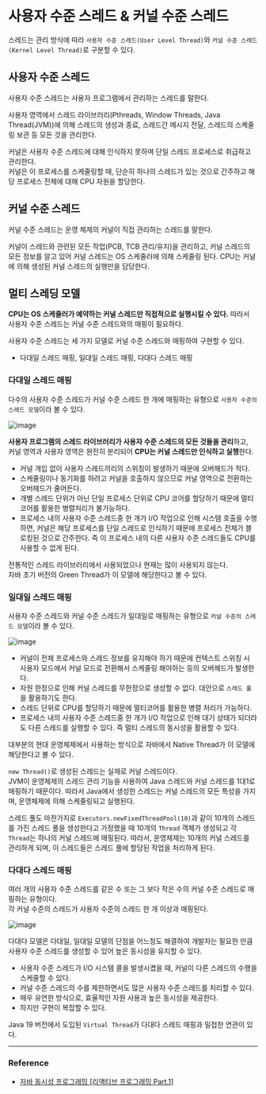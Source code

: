 # 사용자 수준 스레드 & 커널 수준 스레드

스레드는 관리 방식에 따라 `사용자 수준 스레드(User Level Thread)`와 `커널 수준 스레드(Kernel Level Thread)`로 구분할 수 있다.

## 사용자 수준 스레드

사용자 수준 스레드는 사용자 프로그램에서 관리하는 스레드를 말한다.
  
사용자 영역에서 스레드 라이브러리(Pthreads, Window Threads, Java Thread(JVM))에 의해 스레드의 생성과 종료, 스레드간 메시지 전달,
스레드의 스켸줄링 보관 등 모든 것을 관리한다.
  
커널은 사용자 수준 스레드에 대해 인식하지 못하며 단일 스레드 프로세스로 취급하고 관리한다.  
커널은 이 프로세스를 스케줄링할 때, 단순히 하나의 스레드가 있는 것으로 간주하고 해당 프로세스 전체에 대해 CPU 자원을 할당한다.

## 커널 수준 스레드

커널 수준 스레드는 운영 체제의 커널이 직접 관리하는 스레드를 말한다.
  
커널이 스레드와 관련된 모든 작업(PCB, TCB 관리/유지)을 관리하고, 커널 스레드의 모든 정보를 알고 있어 커널 스레드는 OS 스케줄러에 의해 스케줄링 된다.
CPU는 커널에 의해 생성된 커널 스레드의 실행만을 담당한다.

## 멀티 스레딩 모델

**CPU는 OS 스케줄러가 예약하는 커널 스레드만 직접적으로 실행시킬 수 있다.** 따라서 사용자 수준 스레드는 커널 수준 스레드와의 매핑이 필요하다.
  
사용자 수준 스레드는 세 가지 모델로 커널 수준 스레드와 매핑하여 구현할 수 있다.
- 다대일 스레드 매핑, 일대일 스레드 매핑, 다대다 스레드 매핑

### 다대일 스레드 매핑

다수의 사용자 수준 스레드가 커널 수준 스레드 한 개에 매핑하는 유형으로 `사용자 수준의 스레드 모델`이라 볼 수 있다.

![image](https://github.com/user-attachments/assets/d5cde08f-0f2e-4834-9970-e4cc67a6ffed)

**사용자 프로그램의 스레드 라이브러리가 사용자 수준 스레드의 모든 것들을 관리**하고,  
커널 영역과 사용자 영역은 완전히 분리되어 **CPU는 커널 스레드만 인식하고 실행**한다.
  
- 커널 개입 없이 사용자 스레드끼리의 스위칭이 발생하기 때문에 오버헤드가 적다.  
- 스케줄링이나 동기화를 하려고 커널을 호출하지 않으므로 커널 영역으로 전환하는 오버헤드가 줄어든다.
- 개별 스레드 단위가 아닌 단일 프로세스 단위로 CPU 코어를 할당하기 때문에 멀티코어를 활용한 병렬처리가 불가능하다.
- 프로세스 내의 사용자 수준 스레드중 한 개가 I/O 작업으로 인해 시스템 호출을 수행하면, 커널은 해당 프로세스를 단일 스레드로 인식하기 때문에 프로세스 전체가 블로킹된 것으로 간주한다. 즉 이 프로세스 내의 다른 사용자 수준 스레드들도 CPU를 사용할 수 없게 된다.

전통적인 스레드 라이브러리에서 사용되었으나 현재는 많이 사용되지 않는다.  
자바 초기 버전의 Green Thread가 이 모델에 해당한다고 볼 수 있다.

### 일대일 스레드 매핑

사용자 수준 스레드와 커널 수준 스레드가 일대일로 매핑하는 유형으로 `커널 수준의 스레드 모델`이라 볼 수 있다.

![image](https://github.com/user-attachments/assets/67466247-c46c-4505-9072-02e192283601)

- 커널이 전체 프로세스와 스레드 정보를 유지해야 하기 때문에 컨텍스트 스위칭 시 사용자 모드에서 커널 모드로 전환해서 스케줄링 해야하는 등의 오버헤드가 발생한다.
- 자원 한정으로 인해 커널 스레드를 무한정으로 생성할 수 없다. 대안으로 `스레드 풀`을 활용하기도 한다.
- 스레드 단위로 CPU를 할당하기 때문에 멀티코어를 활용한 병렬 처리가 가능하다.
- 프로세스 내의 사용자 수준 스레드중 한 개가 I/O 작업으로 인해 대기 상태가 되더라도 다른 스레드를 실행할 수 있다. 즉 멀티 스레드의 동시성을 활용할 수 있다.

대부분의 현대 운영체제에서 사용하는 방식으로 자바에서 Native Thread가 이 모델에 해당한다고 볼 수 있다.
  
`new Thread()`로 생성된 스레드는 실제로 커널 스레드이다.  
JVM이 운영체제의 스레드 관리 기능을 사용하여 Java 스레드와 커널 스레드를 1대1로 매핑하기 때문이다. 따라서 Java에서 생성한 스레드는 커널 스레드의 모든 특성을 가지며, 운영체제에 의해 스케줄링되고 실행된다.
  
스레드 풀도 마찬가지로 `Executors.newFixedThreadPool(10)`과 같이 10개의 스레드를 가진 스레드 풀을 생성한다고 가정했을 때
10개의 `Thread` 객체가 생성되고 각 `Thread`는 하나의 커널 스레드에 매핑된다. 따라서, 운영체제는 10개의 커널 스레드를 관리하게 되며, 이 스레드들은 스레드 풀에 할당된 작업을 처리하게 된다.

### 다대다 스레드 매핑

여러 개의 사용자 수준 스레드를 같은 수 또는 그 보다 작은 수의 커널 수준 스레드로 매핑하는 유형이다.  
각 커널 수준의 스레드가 사용자 수준의 스레드 한 개 이상과 매핑된다.

![image](https://github.com/user-attachments/assets/23cab10f-17be-441f-bda4-e8e7aa161948)

다대다 모델은 다대일, 일대일 모델의 단점을 어느정도 해결하여 개발자는 필요한 만큼 사용자 수준 스레드를 생성할 수 있어
높은 동시성을 유지할 수 있다.
   
- 사용자 수준 스레드가 I/O 시스템 콜을 발생시켰을 때, 커널이 다른 스레드의 수행을 스케줄할 수 있다.
- 커널 수준 스레드의 수를 제한하면서도 많은 사용자 수준 스레드를 처리할 수 있다.
- 매우 유연한 방식으로, 효율적인 자원 사용과 높은 동시성을 제공한다.
- 하지만 구현이 복잡할 수 있다.

Java 19 버전에서 도입된 `Virtual Thread`가 다대다 스레드 매핑과 밀접한 연관이 있다.

---

### Reference
- [자바 동시성 프로그래밍 \[리액티브 프로그래밍 Part.1\]](https://www.inflearn.com/course/%EC%9E%90%EB%B0%94-%EB%8F%99%EC%8B%9C%EC%84%B1-%ED%94%84%EB%A1%9C%EA%B7%B8%EB%9E%98%EB%B0%8D-%EB%A6%AC%EC%95%A1%ED%8B%B0%EB%B8%8C-part1/dashboard)
